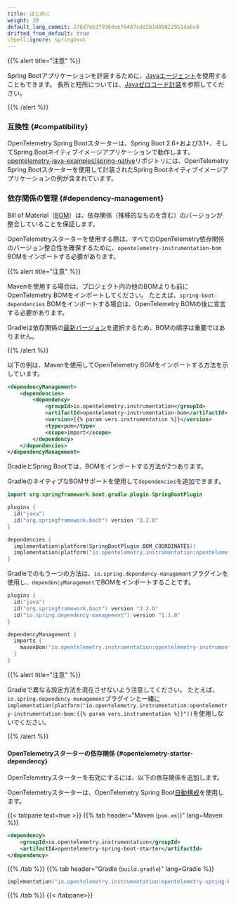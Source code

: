 ```yaml
---
title: はじめに
weight: 20
default_lang_commit: 276d7eb3f936deef6487cdd2b1d89822951da6c8
drifted_from_default: true
cSpell:ignore: springboot
---
```


{{% alert title="注意" %}}

Spring Bootアプリケーションを計装するために、[Javaエージェント](../../agent)を使用することもできます。
長所と短所については、[Javaゼロコード計装](..)を参照してください。

{{% /alert %}}

### 互換性 {#compatibility}

OpenTelemetry Spring Bootスターターは、Spring Boot 2.6+および3.1+、そしてSpring Bootネイティブイメージアプリケーションで動作します。
[opentelemetry-java-examples/spring-native](https://github.com/open-telemetry/opentelemetry-java-examples/tree/main/spring-native)リポジトリには、OpenTelemetry Spring Bootスターターを使用して計装されたSpring Bootネイティブイメージアプリケーションの例が含まれています。

### 依存関係の管理 {#dependency-management}

Bill of Material（[BOM](https://maven.apache.org/guides/introduction/introduction-to-dependency-mechanism.html#bill-of-materials-bom-poms)）は、依存関係（推移的なものを含む）のバージョンが整合していることを保証します。

OpenTelemetryスターターを使用する際は、すべてのOpenTelemetry依存関係のバージョン整合性を確保するために、`opentelemetry-instrumentation-bom` BOMをインポートする必要があります。

{{% alert title="注意" %}}

Mavenを使用する場合は、プロジェクト内の他のBOMよりも前にOpenTelemetry BOMをインポートしてください。
たとえば、`spring-boot-dependencies` BOMをインポートする場合は、OpenTelemetry BOMの後に宣言する必要があります。

Gradleは依存関係の[最新バージョン](https://docs.gradle.org/current/userguide/dependency_resolution.html#2_perform_conflict_resolution)を選択するため、BOMの順序は重要ではありません。

{{% /alert %}}

以下の例は、Mavenを使用してOpenTelemetry BOMをインポートする方法を示しています。

```xml
<dependencyManagement>
    <dependencies>
        <dependency>
            <groupId>io.opentelemetry.instrumentation</groupId>
            <artifactId>opentelemetry-instrumentation-bom</artifactId>
            <version>{{% param vers.instrumentation %}}</version>
            <type>pom</type>
            <scope>import</scope>
        </dependency>
    </dependencies>
</dependencyManagement>
```

GradleとSpring Bootでは、BOMをインポートする方法が2つあります。

GradleのネイティブなBOMサポートを使用して`dependencies`を追加できます。

```kotlin
import org.springframework.boot.gradle.plugin.SpringBootPlugin

plugins {
  id("java")
  id("org.springframework.boot") version "3.2.O"
}

dependencies {
  implementation(platform(SpringBootPlugin.BOM_COORDINATES))
  implementation(platform("io.opentelemetry.instrumentation:opentelemetry-instrumentation-bom:{{% param vers.instrumentation %}}"))
}
```

Gradleでのもう一つの方法は、`io.spring.dependency-management`プラグインを使用し、`dependencyManagement`でBOMをインポートすることです。

```kotlin
plugins {
  id("java")
  id("org.springframework.boot") version "3.2.O"
  id("io.spring.dependency-management") version "1.1.0"
}

dependencyManagement {
  imports {
    mavenBom("io.opentelemetry.instrumentation:opentelemetry-instrumentation-bom:{{% param vers.instrumentation %}}")
  }
}
```

{{% alert title="注意" %}}

Gradleで異なる設定方法を混在させないよう注意してください。
たとえば、`io.spring.dependency-management`プラグインと一緒に`implementation(platform("io.opentelemetry.instrumentation:opentelemetry-instrumentation-bom:{{% param vers.instrumentation %}}"))`を使用しないでください。

{{% /alert %}}

#### OpenTelemetryスターターの依存関係 {#opentelemetry-starter-dependency}

OpenTelemetryスターターを有効にするには、以下の依存関係を追加します。

OpenTelemetryスターターは、OpenTelemetry Spring Boot[自動構成](https://docs.spring.io/spring-boot/reference/using/auto-configuration.html)を使用します。

{{< tabpane text=true >}} {{% tab header="Maven (`pom.xml`)" lang=Maven %}}

```xml
<dependency>
    <groupId>io.opentelemetry.instrumentation</groupId>
    <artifactId>opentelemetry-spring-boot-starter</artifactId>
</dependency>
```

{{% /tab %}} {{% tab header="Gradle (`build.gradle`)" lang=Gradle %}}

```kotlin
implementation("io.opentelemetry.instrumentation:opentelemetry-spring-boot-starter")
```

{{% /tab %}} {{< /tabpane>}}
